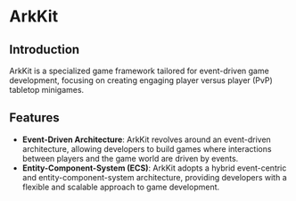 # ArkKit

## Introduction
ArkKit is a specialized game framework tailored for event-driven game development, focusing on creating engaging player versus player (PvP) tabletop minigames.

## Features
- **Event-Driven Architecture**: ArkKit revolves around an event-driven architecture, allowing developers to build games where interactions between players and the game world are driven by events.
- **Entity-Component-System (ECS)**: ArkKit adopts a hybrid event-centric and entity-component-system architecture, providing developers with a flexible and scalable approach to game development.

